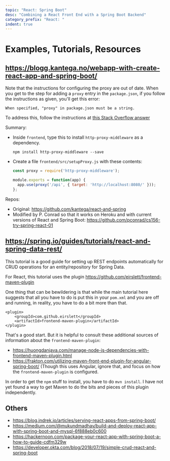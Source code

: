 ```yaml
---
topic: "React: Spring Boot"
desc: "Combining a React Front End with a Spring Boot Backend"
category_prefix: "React: "
indent: true
---
```


# Examples, Tutorials, Resources

## <https://blogg.kantega.no/webapp-with-create-react-app-and-spring-boot/>

Note that the instructions for configuring the proxy are out of date.  When you get to the step for adding a `proxy` entry in the `package.json`, if you follow the instructions as given, you'll get this error:
 
```
When specified, "proxy" in package.json must be a string.
```
To address this, follow the instructions at [this Stack Overflow answer](https://stackoverflow.com/questions/52605997/when-specified-proxy-in-package-json-must-be-a-string)
    
Summary:
* Inside `frontend`, type this to install `http-proxy-middleware` as a dependency.
  ```
  npm install http-proxy-middleware --save
  ```
* Create a file `frontend/src/setupProxy.js` with these contents:
  ```javascript
  const proxy = require('http-proxy-middleware');

  module.exports = function(app) {
    app.use(proxy('/api', { target: 'http://localhost:8080/' }));
  };
  ```
    
Repos: 
* Original: <https://github.com/kantega/react-and-spring>
* Modified by P. Conrad so that it works on Heroku and with current versions of React and Spring Boot: <https://github.com/pconrad/cs156-try-spring-react-01>  

## <https://spring.io/guides/tutorials/react-and-spring-data-rest/>

This tutorial is a good guide for setting up REST endpoints automatically for CRUD operations for an entity/repository for Spring Data.

For React, this tutorial uses the plugin <https://github.com/eirslett/frontend-maven-plugin>

One thing that can be bewildering is that while the main tutorial here suggests that all you have to do is put this in your `pom.xml` and you are off and running, in reality, you have to do a bit more than that.

```
<plugin>
	<groupId>com.github.eirslett</groupId>
	<artifactId>frontend-maven-plugin</artifactId>
</plugin>
```

That's a good start.  But it is helpful to consult these additional sources of information about the `frontend-maven-plugin`:
* <https://huongdanjava.com/manage-node-js-dependencies-with-frontend-maven-plugin.html>
* <https://frakton.com/utilizing-maven-front-end-plugin-for-angular-spring-boot/> (Though this uses Angular, ignore that, and focus on how the `frontend-maven-plugin` is configured.

In order to get the `npm` stuff to install, you have to do `mvn install`.   I have not yet found a way to get Maven to do the bits and pieces of this plugin independently.

## Others

* <https://blog.indrek.io/articles/serving-react-apps-from-spring-boot/>
* <https://medium.com/@mukundmadhav/build-and-deploy-react-app-with-spring-boot-and-mysql-6f888eb0c600>
* <https://hackernoon.com/package-your-react-app-with-spring-boot-a-how-to-guide-cdfm329w>
* <https://developer.okta.com/blog/2018/07/19/simple-crud-react-and-spring-boot>
